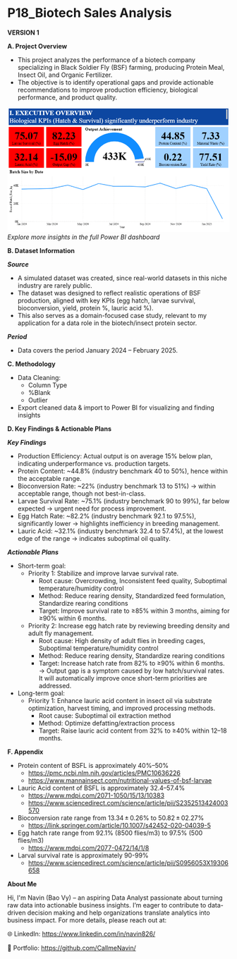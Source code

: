 # P18_Biotech Sales Analysis

**VERSION 1**

**A. Project Overview**

- This project analyzes the performance of a biotech company specializing in Black Soldier Fly (BSF) farming, producing Protein Meal, Insect Oil, and Organic Fertilizer.
- The objective is to identify operational gaps and provide actionable recommendations to improve production efficiency, biological performance, and product quality.

![Dashboard Visualization](https://github.com/CallmeNavin/P18_Biotech-Sales-Analysis/blob/main/Version%201/Visualization/Overview.png)
_Explore more insights in the full Power BI dashboard_

**B. Dataset Information**

_**Source**_

- A simulated dataset was created, since real-world datasets in this niche industry are rarely public.
- The dataset was designed to reflect realistic operations of BSF production, aligned with key KPIs (egg hatch, larvae survival, bioconversion, yield, protein %, lauric acid %).
- This also serves as a domain-focused case study, relevant to my application for a data role in the biotech/insect protein sector.

**_Period_**

- Data covers the period January 2024 – February 2025.

**C. Methodology**

- Data Cleaning:
  + Column Type
  + %Blank
  + Outlier
- Export cleaned data & import to Power BI for visualizing and finding insights

**D. Key Findings & Actionable Plans**

_**Key Findings**_

- Production Efficiency: Actual output is on average 15% below plan, indicating underperformance vs. production targets.
- Protein Content: ~44.8% (industry benchmark 40 to 50%), hence within the acceptable range.
- Bioconversion Rate: ~22% (industry benchmark 13 to 51%) → within acceptable range, though not best-in-class.
- Larvae Survival Rate: ~75.1% (industry benchmark 90 to 99%), far below expected → urgent need for process improvement.
- Egg Hatch Rate: ~82.2% (industry benchmark 92.1 to 97.5%), significantly lower → highlights inefficiency in breeding management.
- Lauric Acid: ~32.1% (industry benchmark 32.4 to 57.4%), at the lowest edge of the range → indicates suboptimal oil quality.

_**Actionable Plans**_

- Short-term goal:
  + Priority 1: Stabilize and improve larvae survival rate.
    - Root cause: Overcrowding, Inconsistent feed quality, Suboptimal temperature/humidity control
    - Method: Reduce rearing density, Standardized feed formulation, Standardize rearing conditions
    - Target: Improve survival rate to ≥85% within 3 months, aiming for ≥90% within 6 months.
  + Priority 2: Increase egg hatch rate by reviewing breeding density and adult fly management.
    - Root cause: High density of adult flies in breeding cages, Suboptimal temperature/humidity control
    - Method: Reduce rearing density, Standardize rearing conditions
    - Target: Increase hatch rate from 82% to ≥90% within 6 months.
→ Output gap is a symptom caused by low hatch/survival rates. It will automatically improve once short-term priorities are addressed.
- Long-term goal:
  + Priority 1: Enhance lauric acid content in insect oil via substrate optimization, harvest timing, and improved processing methods.
    - Root cause: Suboptimal oil extraction method
    - Method: Optimize defatting/extraction process
    - Target: Raise lauric acid content from 32% to ≥40% within 12–18 months.

**F. Appendix**

- Protein content of BSFL is approximately 40%–50%
  + https://pmc.ncbi.nlm.nih.gov/articles/PMC10636226
  + https://www.mannainsect.com/nutritional-values-of-bsf-larvae
- Lauric Acid content of BSFL is approximately 32.4–57.4%
  + https://www.mdpi.com/2071-1050/15/13/10383
  + https://www.sciencedirect.com/science/article/pii/S2352513424003570
- Bioconversion rate range from 13.34 ± 0.26% to 50.82 ± 02.27%
  + https://link.springer.com/article/10.1007/s42452-020-04039-5
- Egg hatch rate range from 92.1% (8500 flies/m3) to 97.5% (500 flies/m3)
  + https://www.mdpi.com/2077-0472/14/1/8
- Larval survival rate is approximately 90-99%
  + https://www.sciencedirect.com/science/article/pii/S0956053X19306658

**About Me**

Hi, I'm Navin (Bao Vy) – an aspiring Data Analyst passionate about turning raw data into actionable business insights. I’m eager to contribute to data-driven decision making and help organizations translate analytics into business impact. For more details, please reach out at:

🌐 LinkedIn: https://www.linkedin.com/in/navin826/

📂 Portfolio: https://github.com/CallmeNavin/
